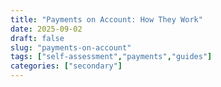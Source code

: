 ```yaml
---
title: "Payments on Account: How They Work"
date: 2025-09-02
draft: false
slug: "payments-on-account"
tags: ["self-assessment","payments","guides"]
categories: ["secondary"]
---
```

